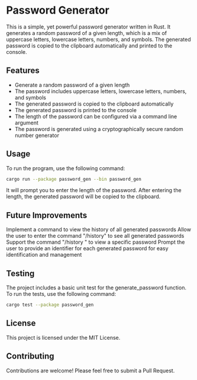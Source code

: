 # Password Generator

This is a simple, yet powerful password generator written in Rust. It generates a random password of a given length, which is a mix of uppercase letters, lowercase letters, numbers, and symbols. The generated password is copied to the clipboard automatically and printed to the console.

## Features

- Generate a random password of a given length
- The password includes uppercase letters, lowercase letters, numbers, and symbols
- The generated password is copied to the clipboard automatically
- The generated password is printed to the console
- The length of the password can be configured via a command line argument
- The password is generated using a cryptographically secure random number generator

## Usage

To run the program, use the following command:

```bash
cargo run --package password_gen --bin password_gen
```

It will prompt you to enter the length of the password. After entering the length, the generated password will be copied to the clipboard.

## Future Improvements

Implement a command to view the history of all generated passwords
Allow the user to enter the command "/history" to see all generated passwords
Support the command "/history " to view a specific password
Prompt the user to provide an identifier for each generated password for easy identification and management

## Testing

The project includes a basic unit test for the generate_password function. To run the tests, use the following command:

```bash
cargo test --package password_gen
```

## License

This project is licensed under the MIT License.

## Contributing

Contributions are welcome! Please feel free to submit a Pull Request.
